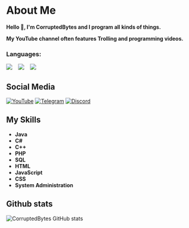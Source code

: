 # About Me
**Hello 👋,
I'm CorruptedBytes and I program all kinds of things.**

**My YouTube channel often features Trolling and programming videos.**


### Languages:
<p>
<a href="#"><img src="https://github.com/yammadev/flag-icons/raw/master/png/RU@2x.png?raw=true" /></a>
&nbsp;&nbsp;
<a href="#"><img src="https://github.com/yammadev/flag-icons/raw/master/png/DE@2x.png?raw=true" /></a>
&nbsp;&nbsp;
<a href="#"><img src="https://github.com/yammadev/flag-icons/raw/master/png/GB@2x.png?raw=true" /></a>
</p>

## Social Media
[![YouTube](https://img.shields.io/badge/corruptedbytes-%23E4405F.svg?style=for-the-badge&logo=youtube&logoColor=white)](https://www.youtube.com/CorruptedBytes)
[![Telegram](https://img.shields.io/badge/corruptedbytes-blue.svg?style=for-the-badge&logo=telegram&logoColor=white)](https://t.me/CorruptedBytes)
[![Discord](https://img.shields.io/badge/corruptedbytes-blue.svg?color=4682B4&style=for-the-badge&logo=discord&logoColor=white)](https://discord.corruptedbytes.de)


## My Skills
- **Java**
- **C#**
- **C++**
- **PHP**
- **SQL**
- **HTML**
- **JavaScript**
- **CSS**
- **System Administration**

## Github stats

![CorruptedBytes GitHub stats](https://github-readme-stats.vercel.app/api?username=CorruptedBytes&show_icons=true&theme=radical&title_color=cc0000&text_color=ffffff&icon_color=800000) &nbsp; 


